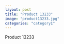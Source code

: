 ```yaml
---
layout: post
title: "Product 13233"
image: "product13233.jpg"
categories: "category1"
---
```

Product 13233
